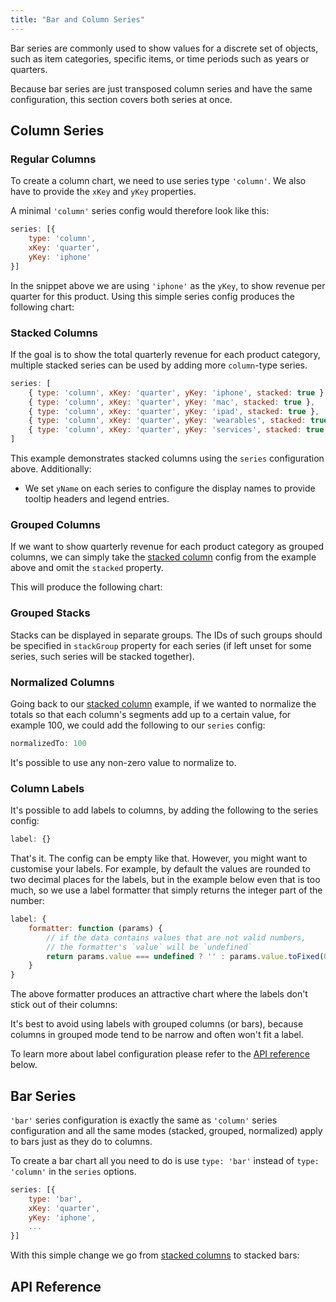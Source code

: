 ```yaml
---
title: "Bar and Column Series"
---
```


Bar series are commonly used to show values for a discrete set of objects, such as item categories, specific items, or time periods such as years or quarters.

Because bar series are just transposed column series and have the same configuration, this section covers both series at once.

## Column Series

### Regular Columns

To create a column chart, we need to use series type `'column'`. We also have to provide the `xKey` and `yKey` properties.

A minimal `'column'` series config would therefore look like this:

```js
series: [{
    type: 'column',
    xKey: 'quarter',
    yKey: 'iphone'
}]
```

In the snippet above we are using `'iphone'` as the `yKey`, to show revenue per quarter for this product. Using this simple series config produces the following chart:

<chart-example title='Regular Column Series' name='regular-column' type='generated'></chart-example>

### Stacked Columns

If the goal is to show the total quarterly revenue for each product category, multiple stacked series can be used
by adding more `column`-type series.

```js
series: [
    { type: 'column', xKey: 'quarter', yKey: 'iphone', stacked: true },
    { type: 'column', xKey: 'quarter', yKey: 'mac', stacked: true },
    { type: 'column', xKey: 'quarter', yKey: 'ipad', stacked: true },
    { type: 'column', xKey: 'quarter', yKey: 'wearables', stacked: true },
    { type: 'column', xKey: 'quarter', yKey: 'services', stacked: true },
]
```

This example demonstrates stacked columns using the `series` configuration above. Additionally:
- We set `yName` on each series to configure the display names to provide tooltip headers and legend entries.

<chart-example title='Stacked Column Series' name='stacked-column' type='generated'></chart-example>

### Grouped Columns

If we want to show quarterly revenue for each product category as grouped columns, we can simply take the [stacked column](#stacked-columns) config from the example above and omit the `stacked` property.

This will produce the following chart:</p>

<chart-example title='Grouped Column Series' name='grouped-column' type='generated'></chart-example>

### Grouped Stacks

Stacks can be displayed in separate groups. The IDs of such groups should be specified in `stackGroup` property for each series (if left unset for some series, such series will be stacked together).

<chart-example title='Grouped Stack Series' name='grouped-stack' type='generated'></chart-example>

### Normalized Columns

Going back to our [stacked column](#stacked-columns) example, if we wanted to normalize the totals so that each column's segments add up to a certain value, for example 100, we could add the following to our `series` config:

```js
normalizedTo: 100
```

<note>
It's possible to use any non-zero value to normalize to.
</note>

<chart-example title='Normalized Column Series' name='normalized-column' type='generated'></chart-example>

### Column Labels

It's possible to add labels to columns, by adding the following to the series config:

```js
label: {}
```

That's it. The config can be empty like that. However, you might want to customise your labels. For example, by default the values are rounded to two decimal places for the labels, but in the example below even that is too much, so we use a label formatter that simply returns the integer part of the number:

```js
label: {
    formatter: function (params) {
        // if the data contains values that are not valid numbers,
        // the formatter's `value` will be `undefined`
        return params.value === undefined ? '' : params.value.toFixed(0);
    }
}
```

The above formatter produces an attractive chart where the labels don't stick out of their columns:

<chart-example title='Column Series with Labels' name='labeled-column' type='generated'></chart-example>

<note>
It's best to avoid using labels with grouped columns (or bars), because columns in grouped mode tend to be narrow and often won't fit a label.
</note>

To learn more about label configuration please refer to the [API reference](#reference-AgBarSeriesOptions-label) below.

## Bar Series

`'bar'` series configuration is exactly the same as `'column'` series configuration and all the same modes (stacked, grouped, normalized) apply to bars just as they do to columns.

To create a bar chart all you need to do is use `type: 'bar'` instead of `type: 'column'` in the `series` options.

```js
series: [{
    type: 'bar',
    xKey: 'quarter',
    yKey: 'iphone',
    ...
}]
```

With this simple change we go from [stacked columns](#stacked-columns) to stacked bars:

<chart-example title='Stacked Bar Series' name='stacked-bar' type='generated'></chart-example>

## API Reference

<interface-documentation interfaceName='AgBarSeriesOptions' overridesrc="charts-api/api.json" config='{ "showSnippets": false, "lookupRoot": "charts-api" }'></interface-documentation>